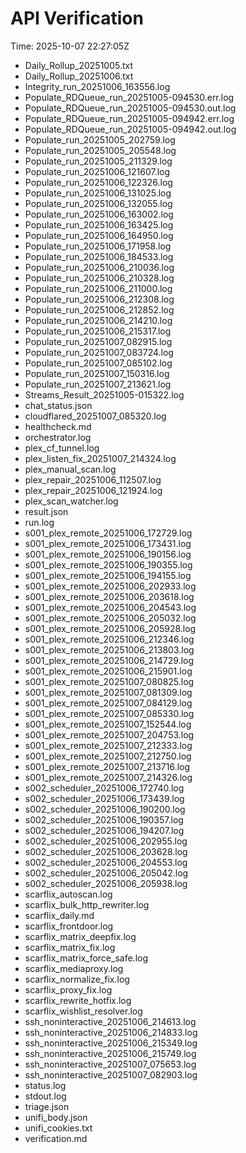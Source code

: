 # API Verification
Time: 2025-10-07 22:27:05Z
- Daily_Rollup_20251005.txt
- Daily_Rollup_20251006.txt
- Integrity_run_20251006_163556.log
- Populate_RDQueue_run_20251005-094530.err.log
- Populate_RDQueue_run_20251005-094530.out.log
- Populate_RDQueue_run_20251005-094942.err.log
- Populate_RDQueue_run_20251005-094942.out.log
- Populate_run_20251005_202759.log
- Populate_run_20251005_205548.log
- Populate_run_20251005_211329.log
- Populate_run_20251006_121607.log
- Populate_run_20251006_122326.log
- Populate_run_20251006_131025.log
- Populate_run_20251006_132055.log
- Populate_run_20251006_163002.log
- Populate_run_20251006_163425.log
- Populate_run_20251006_164950.log
- Populate_run_20251006_171958.log
- Populate_run_20251006_184533.log
- Populate_run_20251006_210036.log
- Populate_run_20251006_210328.log
- Populate_run_20251006_211000.log
- Populate_run_20251006_212308.log
- Populate_run_20251006_212852.log
- Populate_run_20251006_214210.log
- Populate_run_20251006_215317.log
- Populate_run_20251007_082915.log
- Populate_run_20251007_083724.log
- Populate_run_20251007_085102.log
- Populate_run_20251007_150316.log
- Populate_run_20251007_213621.log
- Streams_Result_20251005-015322.log
- chat_status.json
- cloudflared_20251007_085320.log
- healthcheck.md
- orchestrator.log
- plex_cf_tunnel.log
- plex_listen_fix_20251007_214324.log
- plex_manual_scan.log
- plex_repair_20251006_112507.log
- plex_repair_20251006_121924.log
- plex_scan_watcher.log
- result.json
- run.log
- s001_plex_remote_20251006_172729.log
- s001_plex_remote_20251006_173431.log
- s001_plex_remote_20251006_190156.log
- s001_plex_remote_20251006_190355.log
- s001_plex_remote_20251006_194155.log
- s001_plex_remote_20251006_202933.log
- s001_plex_remote_20251006_203618.log
- s001_plex_remote_20251006_204543.log
- s001_plex_remote_20251006_205032.log
- s001_plex_remote_20251006_205928.log
- s001_plex_remote_20251006_212346.log
- s001_plex_remote_20251006_213803.log
- s001_plex_remote_20251006_214729.log
- s001_plex_remote_20251006_215901.log
- s001_plex_remote_20251007_080825.log
- s001_plex_remote_20251007_081309.log
- s001_plex_remote_20251007_084129.log
- s001_plex_remote_20251007_085330.log
- s001_plex_remote_20251007_152544.log
- s001_plex_remote_20251007_204753.log
- s001_plex_remote_20251007_212333.log
- s001_plex_remote_20251007_212750.log
- s001_plex_remote_20251007_213716.log
- s001_plex_remote_20251007_214326.log
- s002_scheduler_20251006_172740.log
- s002_scheduler_20251006_173439.log
- s002_scheduler_20251006_190200.log
- s002_scheduler_20251006_190357.log
- s002_scheduler_20251006_194207.log
- s002_scheduler_20251006_202955.log
- s002_scheduler_20251006_203628.log
- s002_scheduler_20251006_204553.log
- s002_scheduler_20251006_205042.log
- s002_scheduler_20251006_205938.log
- scarflix_autoscan.log
- scarflix_bulk_http_rewriter.log
- scarflix_daily.md
- scarflix_frontdoor.log
- scarflix_matrix_deepfix.log
- scarflix_matrix_fix.log
- scarflix_matrix_force_safe.log
- scarflix_mediaproxy.log
- scarflix_normalize_fix.log
- scarflix_proxy_fix.log
- scarflix_rewrite_hotfix.log
- scarflix_wishlist_resolver.log
- ssh_noninteractive_20251006_214613.log
- ssh_noninteractive_20251006_214833.log
- ssh_noninteractive_20251006_215349.log
- ssh_noninteractive_20251006_215749.log
- ssh_noninteractive_20251007_075653.log
- ssh_noninteractive_20251007_082903.log
- status.log
- stdout.log
- triage.json
- unifi_body.json
- unifi_cookies.txt
- verification.md